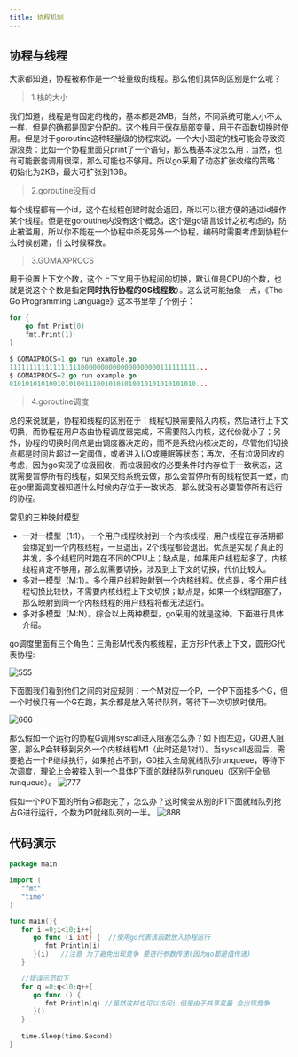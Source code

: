 ```yaml
---
title: 协程机制
---
```


## 协程与线程

​	大家都知道，协程被称作是一个轻量级的线程。那么他们具体的区别是什么呢？

> 1.栈的大小

​	我们知道，线程是有固定的栈的，基本都是2MB，当然，不同系统可能大小不太一样，但是的确都是固定分配的。这个栈用于保存局部变量，用于在函数切换时使用。但是对于goroutine这种轻量级的协程来说，一个大小固定的栈可能会导致资源浪费：比如一个协程里面只print了一个语句，那么栈基本没怎么用；当然，也有可能嵌套调用很深，那么可能也不够用。所以go采用了动态扩张收缩的策略：初始化为2KB，最大可扩张到1GB。

> 2.goroutine没有id

​	每个线程都有一个id，这个在线程创建时就会返回，所以可以很方便的通过id操作某个线程。但是在goroutine内没有这个概念，这个是go语言设计之初考虑的，防止被滥用，所以你不能在一个协程中杀死另外一个协程，编码时需要考虑到协程什么时候创建，什么时候释放。

> 3.GOMAXPROCS

​	用于设置上下文个数，这个上下文用于协程间的切换，默认值是CPU的个数，也就是说这个个数是指定**同时执行协程的OS线程数**）。这么说可能抽象一点，《The Go Programming Language》这本书里举了个例子：

```go
for {  
    go fmt.Print(0)
    fmt.Print(1)
}

$ GOMAXPROCS=1 go run example.go
11111111111111111100000000000000000000111111111...  
$ GOMAXPROCS=2 go run example.go
01010101010010101001110010101010010101010101010... 
```

> 4.goroutine调度

​	总的来说就是，协程和线程的区别在于：线程切换需要陷入内核，然后进行上下文切换，而协程在用户态由协程调度器完成，不需要陷入内核，这代价就小了；另外，协程的切换时间点是由调度器决定的，而不是系统内核决定的，尽管他们切换点都是时间片超过一定阈值，或者进入I/O或睡眠等状态；再次，还有垃圾回收的考虑，因为go实现了垃圾回收，而垃圾回收的必要条件时内存位于一致状态，这就需要暂停所有的线程，如果交给系统去做，那么会暂停所有的线程使其一致，而在go里面调度器知道什么时候内存位于一致状态，那么就没有必要暂停所有运行的协程。

常见的三种映射模型

- 一对一模型（1:1）。一个用户线程映射到一个内核线程，用户线程在存活期都会绑定到一个内核线程，一旦退出，2个线程都会退出。优点是实现了真正的并发，多个线程同时跑在不同的CPU上；缺点是，如果用户线程起多了，内核线程肯定不够用，那么就需要切换，涉及到上下文的切换，代价比较大。
- 多对一模型（M:1）。多个用户线程映射到一个内核线程。优点是，多个用户线程切换比较快，不需要内核线程上下文切换；缺点是，如果一个线程阻塞了，那么映射到同一个内核线程的用户线程将都无法运行。
- 多对多模型（M:N）。综合以上两种模型，go采用的就是这种。下面进行具体介绍。

go调度里面有三个角色：三角形M代表内核线程，正方形P代表上下文，圆形G代表协程:

![555](https://raw.githubusercontent.com/enbo-wang/new_picbed/master/img/555.png)

下面图我们看到他们之间的对应规则：一个M对应一个P，一个P下面挂多个G，但一个时候只有一个G在跑，其余都是放入等待队列，等待下一次切换时使用。

![666](https://raw.githubusercontent.com/enbo-wang/new_picbed/master/img/666.png)

那么假如一个运行的协程G调用syscall进入阻塞怎么办？如下图左边，G0进入阻塞，那么P会转移到另外一个内核线程M1（此时还是1对1）。当syscall返回后，需要抢占一个P继续执行，如果抢占不到，G0挂入全局就绪队列runqueue，等待下次调度，理论上会被挂入到一个具体P下面的就绪队列runqueu（区别于全局runqueue）。
![777](https://raw.githubusercontent.com/enbo-wang/new_picbed/master/img/777.png)

假如一个P0下面的所有G都跑完了，怎么办？这时候会从别的P1下面就绪队列抢占G进行运行，个数为P1就绪队列的一半。
![888](https://raw.githubusercontent.com/enbo-wang/new_picbed/master/img/888.png)

## 代码演示

```go
package main

import (
   "fmt"
   "time"
)

func main(){
   for i:=0;i<10;i++{
      go func (i int) {  //使用go代表该函数放入协程运行
         fmt.Println(i)
      }(i)   //注意 为了避免出现竞争 要进行参数传递(因为go都是值传递)
   }

   //错误示范如下
   for q:=0;q<10;q++{
      go func () {
         fmt.Println(q) //虽然这样也可以访问i 但是由于共享变量 会出现竞争
      }()
   }
   
   time.Sleep(time.Second)
}
```